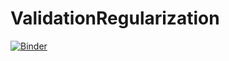 # ValidationRegularization

[![Binder](https://mybinder.org/badge_logo.svg)](https://mybinder.org/v2/gh/univai-summerschool-2019/ValidationRegularization/master)
